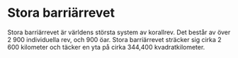 # Stora barriärrevet

Stora barriärrevet är världens största system av korallrev. Det består av över 2
900 individuella rev, och 900 öar. Stora barriärrevet sträcker sig cirka 2 600
kilometer och täcker en yta på cirka 344,400 kvadratkilometer.
